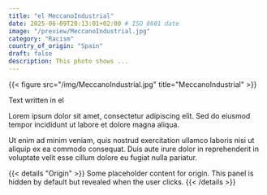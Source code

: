 ```yaml
---
title: "el MeccanoIndustrial"
date: 2025-06-09T20:13:01+02:00 # ISO 8601 date
image: "/preview/MeccanoIndustrial.jpg"
category: "Racism"
country_of_origin: "Spain"
draft: false
description: This photo shows ...
---
```


{{< figure src="/img/MeccanoIndustrial.jpg" title="MeccanoIndustrial" >}}

Text written in el

Lorem ipsum dolor sit amet, consectetur adipiscing elit. Sed do eiusmod tempor incididunt ut labore et dolore magna aliqua.

Ut enim ad minim veniam, quis nostrud exercitation ullamco laboris nisi ut aliquip ex ea commodo consequat. Duis aute irure dolor in reprehenderit in voluptate velit esse cillum dolore eu fugiat nulla pariatur.


{{< details "Origin" >}}
Some placeholder content for origin. This panel is hidden by default but revealed when the user clicks.
{{< /details >}}

